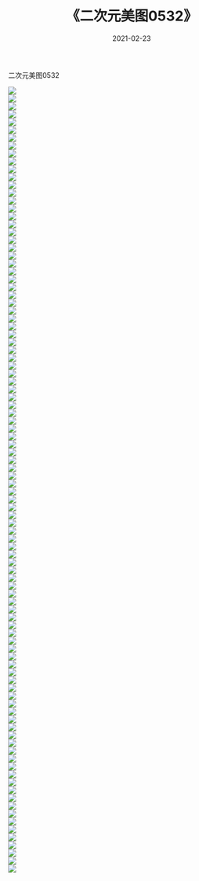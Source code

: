 ﻿---
layout: post
title:  《二次元美图0532》
date:   2021-02-23
img: http://imgx.orgx.ga/二次元/2021/二次元美图0532/000.jpg
categories: [美女, 清纯, 唯美]
---

二次元美图0532

 ![](http://imgx.orgx.ga/二次元/2021/二次元美图0532/001.jpg) <br>![](http://imgx.orgx.ga/二次元/2021/二次元美图0532/002.jpg) <br>![](http://imgx.orgx.ga/二次元/2021/二次元美图0532/003.jpg) <br>![](http://imgx.orgx.ga/二次元/2021/二次元美图0532/004.jpg) <br>![](http://imgx.orgx.ga/二次元/2021/二次元美图0532/005.jpg) <br>![](http://imgx.orgx.ga/二次元/2021/二次元美图0532/006.jpg) <br>![](http://imgx.orgx.ga/二次元/2021/二次元美图0532/007.jpg) <br>![](http://imgx.orgx.ga/二次元/2021/二次元美图0532/008.jpg) <br>![](http://imgx.orgx.ga/二次元/2021/二次元美图0532/009.jpg) <br>![](http://imgx.orgx.ga/二次元/2021/二次元美图0532/010.jpg) <br>![](http://imgx.orgx.ga/二次元/2021/二次元美图0532/011.jpg) <br>![](http://imgx.orgx.ga/二次元/2021/二次元美图0532/012.jpg) <br>![](http://imgx.orgx.ga/二次元/2021/二次元美图0532/013.jpg) <br>![](http://imgx.orgx.ga/二次元/2021/二次元美图0532/014.jpg) <br>![](http://imgx.orgx.ga/二次元/2021/二次元美图0532/015.jpg) <br>![](http://imgx.orgx.ga/二次元/2021/二次元美图0532/016.jpg) <br>![](http://imgx.orgx.ga/二次元/2021/二次元美图0532/017.jpg) <br>![](http://imgx.orgx.ga/二次元/2021/二次元美图0532/018.jpg) <br>![](http://imgx.orgx.ga/二次元/2021/二次元美图0532/019.jpg) <br>![](http://imgx.orgx.ga/二次元/2021/二次元美图0532/020.jpg) <br>![](http://imgx.orgx.ga/二次元/2021/二次元美图0532/021.jpg) <br>![](http://imgx.orgx.ga/二次元/2021/二次元美图0532/022.jpg) <br>![](http://imgx.orgx.ga/二次元/2021/二次元美图0532/023.jpg) <br>![](http://imgx.orgx.ga/二次元/2021/二次元美图0532/024.jpg) <br>![](http://imgx.orgx.ga/二次元/2021/二次元美图0532/025.jpg) <br>![](http://imgx.orgx.ga/二次元/2021/二次元美图0532/026.jpg) <br>![](http://imgx.orgx.ga/二次元/2021/二次元美图0532/027.jpg) <br>![](http://imgx.orgx.ga/二次元/2021/二次元美图0532/028.jpg) <br>![](http://imgx.orgx.ga/二次元/2021/二次元美图0532/029.jpg) <br>![](http://imgx.orgx.ga/二次元/2021/二次元美图0532/030.jpg) <br>![](http://imgx.orgx.ga/二次元/2021/二次元美图0532/031.jpg) <br>![](http://imgx.orgx.ga/二次元/2021/二次元美图0532/032.jpg) <br>![](http://imgx.orgx.ga/二次元/2021/二次元美图0532/033.jpg) <br>![](http://imgx.orgx.ga/二次元/2021/二次元美图0532/034.jpg) <br>![](http://imgx.orgx.ga/二次元/2021/二次元美图0532/035.jpg) <br>![](http://imgx.orgx.ga/二次元/2021/二次元美图0532/036.jpg) <br>![](http://imgx.orgx.ga/二次元/2021/二次元美图0532/037.jpg) <br>![](http://imgx.orgx.ga/二次元/2021/二次元美图0532/038.jpg) <br>![](http://imgx.orgx.ga/二次元/2021/二次元美图0532/039.jpg) <br>![](http://imgx.orgx.ga/二次元/2021/二次元美图0532/040.jpg) <br>![](http://imgx.orgx.ga/二次元/2021/二次元美图0532/041.jpg) <br>![](http://imgx.orgx.ga/二次元/2021/二次元美图0532/042.jpg) <br>![](http://imgx.orgx.ga/二次元/2021/二次元美图0532/043.jpg) <br>![](http://imgx.orgx.ga/二次元/2021/二次元美图0532/044.jpg) <br>![](http://imgx.orgx.ga/二次元/2021/二次元美图0532/045.jpg) <br>![](http://imgx.orgx.ga/二次元/2021/二次元美图0532/046.jpg) <br>![](http://imgx.orgx.ga/二次元/2021/二次元美图0532/047.jpg) <br>![](http://imgx.orgx.ga/二次元/2021/二次元美图0532/048.jpg) <br>![](http://imgx.orgx.ga/二次元/2021/二次元美图0532/049.jpg) <br>![](http://imgx.orgx.ga/二次元/2021/二次元美图0532/050.jpg) <br>![](http://imgx.orgx.ga/二次元/2021/二次元美图0532/051.jpg) <br>![](http://imgx.orgx.ga/二次元/2021/二次元美图0532/052.jpg) <br>![](http://imgx.orgx.ga/二次元/2021/二次元美图0532/053.jpg) <br>![](http://imgx.orgx.ga/二次元/2021/二次元美图0532/054.jpg) <br>![](http://imgx.orgx.ga/二次元/2021/二次元美图0532/055.jpg) <br>![](http://imgx.orgx.ga/二次元/2021/二次元美图0532/056.jpg) <br>![](http://imgx.orgx.ga/二次元/2021/二次元美图0532/057.jpg) <br>![](http://imgx.orgx.ga/二次元/2021/二次元美图0532/058.jpg) <br>![](http://imgx.orgx.ga/二次元/2021/二次元美图0532/059.jpg) <br>![](http://imgx.orgx.ga/二次元/2021/二次元美图0532/060.jpg) <br>![](http://imgx.orgx.ga/二次元/2021/二次元美图0532/061.jpg) <br>![](http://imgx.orgx.ga/二次元/2021/二次元美图0532/062.jpg) <br>![](http://imgx.orgx.ga/二次元/2021/二次元美图0532/063.jpg) <br>![](http://imgx.orgx.ga/二次元/2021/二次元美图0532/064.jpg) <br>![](http://imgx.orgx.ga/二次元/2021/二次元美图0532/065.jpg) <br>![](http://imgx.orgx.ga/二次元/2021/二次元美图0532/066.jpg) <br>![](http://imgx.orgx.ga/二次元/2021/二次元美图0532/067.jpg) <br>![](http://imgx.orgx.ga/二次元/2021/二次元美图0532/068.jpg) <br>![](http://imgx.orgx.ga/二次元/2021/二次元美图0532/069.jpg) <br>![](http://imgx.orgx.ga/二次元/2021/二次元美图0532/070.jpg) <br>![](http://imgx.orgx.ga/二次元/2021/二次元美图0532/071.jpg) <br>![](http://imgx.orgx.ga/二次元/2021/二次元美图0532/072.jpg) <br>![](http://imgx.orgx.ga/二次元/2021/二次元美图0532/073.jpg) <br>![](http://imgx.orgx.ga/二次元/2021/二次元美图0532/074.jpg) <br>![](http://imgx.orgx.ga/二次元/2021/二次元美图0532/075.jpg) <br>![](http://imgx.orgx.ga/二次元/2021/二次元美图0532/076.jpg) <br>![](http://imgx.orgx.ga/二次元/2021/二次元美图0532/077.jpg) <br>![](http://imgx.orgx.ga/二次元/2021/二次元美图0532/078.jpg) <br>![](http://imgx.orgx.ga/二次元/2021/二次元美图0532/079.jpg) <br>![](http://imgx.orgx.ga/二次元/2021/二次元美图0532/080.jpg) <br>![](http://imgx.orgx.ga/二次元/2021/二次元美图0532/081.jpg) <br>![](http://imgx.orgx.ga/二次元/2021/二次元美图0532/082.jpg) <br>![](http://imgx.orgx.ga/二次元/2021/二次元美图0532/083.jpg) <br>![](http://imgx.orgx.ga/二次元/2021/二次元美图0532/084.jpg) <br>![](http://imgx.orgx.ga/二次元/2021/二次元美图0532/085.jpg) <br>![](http://imgx.orgx.ga/二次元/2021/二次元美图0532/086.jpg) <br>![](http://imgx.orgx.ga/二次元/2021/二次元美图0532/087.jpg) <br>![](http://imgx.orgx.ga/二次元/2021/二次元美图0532/088.jpg) <br>![](http://imgx.orgx.ga/二次元/2021/二次元美图0532/089.jpg) <br>![](http://imgx.orgx.ga/二次元/2021/二次元美图0532/090.jpg) <br>![](http://imgx.orgx.ga/二次元/2021/二次元美图0532/091.jpg) <br>![](http://imgx.orgx.ga/二次元/2021/二次元美图0532/092.jpg) <br>![](http://imgx.orgx.ga/二次元/2021/二次元美图0532/093.jpg) <br>![](http://imgx.orgx.ga/二次元/2021/二次元美图0532/094.jpg) <br>![](http://imgx.orgx.ga/二次元/2021/二次元美图0532/095.jpg) <br>![](http://imgx.orgx.ga/二次元/2021/二次元美图0532/096.jpg) <br>![](http://imgx.orgx.ga/二次元/2021/二次元美图0532/097.jpg) <br>![](http://imgx.orgx.ga/二次元/2021/二次元美图0532/098.jpg) <br>![](http://imgx.orgx.ga/二次元/2021/二次元美图0532/099.jpg) <br>![](http://imgx.orgx.ga/二次元/2021/二次元美图0532/100.jpg) <br>